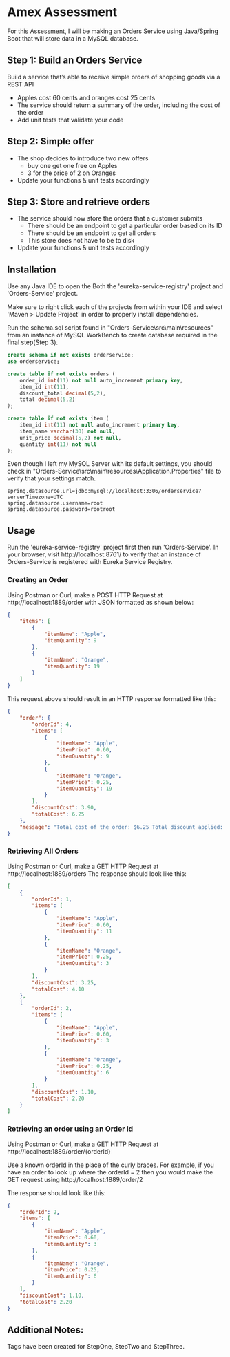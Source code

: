 # Amex Assessment
For this Assessment, I will be making an Orders Service using Java/Spring Boot that will store data in a MySQL database.

## Step 1: Build an Orders Service 
Build a service that’s able to receive simple orders of shopping goods via a REST API 
* Apples cost 60 cents and oranges cost 25 cents 
* The service should return a summary of the order, including the cost of the order
* Add unit tests that validate your code

## Step 2: Simple offer 
* The shop decides to introduce two new offers 
    * buy one get one free on Apples 
    * 3 for the price of 2 on Oranges 
* Update your functions & unit tests accordingly

## Step 3: Store and retrieve orders
* The service should now store the orders that a customer submits
    * There should be an endpoint to get a particular order based on its ID
    * There should be an endpoint to get all orders
    * This store does not have to be to disk
* Update your functions & unit tests accordingly

## Installation

Use any Java IDE to open the Both the 'eureka-service-registry' project and 'Orders-Service' project.

Make sure to right click each of the projects from within your IDE and select 'Maven > Update Project' in order to properly install dependencies.

Run the schema.sql script found in "Orders-Service\src\main\resources" from an instance of MySQL WorkBench to create database required in the final step(Step 3).
```SQL
create schema if not exists orderservice;
use orderservice;

create table if not exists orders (
    order_id int(11) not null auto_increment primary key,
    item_id int(11),
    discount_total decimal(5,2),
    total decimal(5,2)
);

create table if not exists item (
    item_id int(11) not null auto_increment primary key,
    item_name varchar(30) not null,
    unit_price decimal(5,2) not null,
    quantity int(11) not null
);
```


Even though I left my MySQL Server with its default settings, you should check in "Orders-Service\src\main\resources\Application.Properties" file to verify that your settings match.

```
spring.datasource.url=jdbc:mysql://localhost:3306/orderservice?serverTimezone=UTC
spring.datasource.username=root
spring.datasource.password=rootroot
```
## Usage

Run the 'eureka-service-registry' project first then run 'Orders-Service'. In your browser, visit http://localhost:8761/ to verify that an instance of Orders-Service is registered with Eureka Service Registry.

### Creating an Order
Using Postman or Curl, make a POST HTTP Request at http://localhost:1889/order with JSON formatted as shown below:
```JSON
{
    "items": [
        {
            "itemName": "Apple",
            "itemQuantity": 9
        },
        {
            "itemName": "Orange",
            "itemQuantity": 19
        }
    ]
}
```
 This request above should result in an HTTP response formatted like this:
```JSON
{
    "order": {
        "orderId": 4,
        "items": [
            {
                "itemName": "Apple",
                "itemPrice": 0.60,
                "itemQuantity": 9
            },
            {
                "itemName": "Orange",
                "itemPrice": 0.25,
                "itemQuantity": 19
            }
        ],
        "discountCost": 3.90,
        "totalCost": 6.25
    },
    "message": "Total cost of the order: $6.25 Total discount applied: $3.90"
}
```
### Retrieving All Orders
Using Postman or Curl, make a GET HTTP Request at http://localhost:1889/orders 
The response should look like this:
```JSON
[
    {
        "orderId": 1,
        "items": [
            {
                "itemName": "Apple",
                "itemPrice": 0.60,
                "itemQuantity": 11
            },
            {
                "itemName": "Orange",
                "itemPrice": 0.25,
                "itemQuantity": 3
            }
        ],
        "discountCost": 3.25,
        "totalCost": 4.10
    },
    {
        "orderId": 2,
        "items": [
            {
                "itemName": "Apple",
                "itemPrice": 0.60,
                "itemQuantity": 3
            },
            {
                "itemName": "Orange",
                "itemPrice": 0.25,
                "itemQuantity": 6
            }
        ],
        "discountCost": 1.10,
        "totalCost": 2.20
    }
]
```
### Retrieving an order using an Order Id
Using Postman or Curl, make a GET HTTP Request at http://localhost:1889/order/{orderId}

Use a known orderId in the place of the curly braces. For example, if you have an order to look up where the orderId = 2 then you would make the GET request using http://localhost:1889/order/2

The response should look like this:
```JSON
{
    "orderId": 2,
    "items": [
        {
            "itemName": "Apple",
            "itemPrice": 0.60,
            "itemQuantity": 3
        },
        {
            "itemName": "Orange",
            "itemPrice": 0.25,
            "itemQuantity": 6
        }
    ],
    "discountCost": 1.10,
    "totalCost": 2.20
}
```

## Additional Notes:
Tags have been created for StepOne, StepTwo and StepThree.



